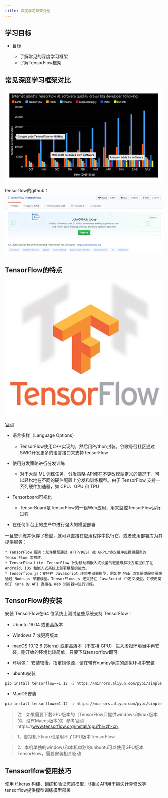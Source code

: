 ```yaml
---
title: 深度学习框架介绍
---
```


## 学习目标

* 目标
  
    * 了解常见的深度学习框架
    * 了解TensorFlow框架


## 常见深度学习框架对比


![框架关注](/img/articial/框架关注.png)

tensorflow的github：
![tensorflowgithub](/img/articial/tensorflowgithub.png)


## TensorFlow的特点
![tensorflow](/img/articial/tensorflow.png)

[官网](https://www.tensorflow.org/)

* 语言多样（Language Options）

    * TensorFlow使用C++实现的，然后用Python封装。谷歌号召社区通过SWIG开发更多的语言接口来支持TensorFlow
* 使用分发策略进行分发训练

    * 对于大型 ML 训练任务，分发策略 API使在不更改模型定义的情况下，可以轻松地在不同的硬件配置上分发和训练模型。由于 TensorFlow 支持一系列硬件加速器，如 CPU、GPU 和 TPU
* Tensorboard可视化

    * TensorBoard是TensorFlow的一组Web应用，用来监控TensorFlow运行过程
* 在任何平台上的生产中进行强大的模型部署

一旦您训练并保存了模型，就可以直接在应用程序中执行它，或者使用部署库为其提供服务：

    * TensorFlow 服务：允许模型通过 HTTP/REST 或 GRPC/协议缓冲区提供服务的 TensorFlow 库构建。
    * TensorFlow Lite：TensorFlow 针对移动和嵌入式设备的轻量级解决方案提供了在 Android、iOS 和嵌入式系统上部署模型的能力。
    * tensorflow.js：支持在 JavaScript 环境中部署模型，例如在 Web 浏览器或服务器端通过 Node.js 部署模型。TensorFlow.js 还支持在 JavaScript 中定义模型，并使用类似于 Kera 的 API 直接在 Web 浏览器中进行训练。

## TensorFlow的安装

安装 TensorFlow在64 位系统上测试这些系统支持 TensorFlow：

* Ubuntu 16.04 或更高版本
* Windows 7 或更高版本
* macOS 10.12.6 (Sierra) 或更高版本（不支持 GPU）
进入虚拟环境当中再安装。刚开始的环境比较简单，只要下载tensorflow即可

* 环境包：
安装较慢，指定镜像源，请在带有numpy等库的虚拟环境中安装

* ubuntu安装
```sh  
pip install tensorflow==1.12 -i https://mirrors.aliyun.com/pypi/simple
```
* MacOS安装
```sh  
pip install tensorflow==1.12 -i https://mirrors.aliyun.com/pypi/simple
```
> 注：如果需要下载GPU版本的（TensorFlow只提供windows和linux版本的，没有Macos版本的）参考官网https://www.tensorflow.org/install/gpu?hl=zh-cn,

> 1、虚拟机下linux也是用不了GPU版本TensorFlow
  
> 2、本机单独的windows和本机单独的unbuntu可以使用GPU版本TensorFlow，需要安装相关驱动

## Tenssorlfow使用技巧
使用 [tf.keras ](https://www.tensorflow.org/guide/keras)构建、训练和验证您的模型，tf相关API用于损失计算修改等
tensorflow提供模型训练模型部署

